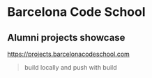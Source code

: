 # Barcelona Code School
## Alumni projects showcase
https://projects.barcelonacodeschool.com

> build locally and push with build